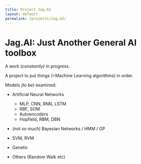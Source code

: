 ```yaml
---
title: Project Jag.AI
layout: default
permalink: /projects/Jag.AI/
---
```


# Jag.AI: Just Another General AI toolbox

A work _(constantly)_ in progress.

A project to put things (=Machine Learning algorithms) in order.

Models _(to be)_ examined:
  - Artificial Neural Networks
    - MLP, CNN, RNN, LSTM
    - RBF, SOM
    - Autoencoders
    - Hopfield, RBM, DBN
    

  -  _(not so much)_ Bayesian Networks / HMM / GP
   
  - SVM, RVM
  - Genetic
  - Others (Random Walk etc)
